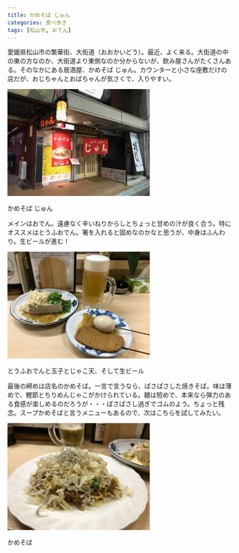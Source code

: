 ```yaml
---
title: かめそば じゅん
categories: 食べ歩き
tags: [松山市, おでん]
---
```


愛媛県松山市の繁華街、大街道（おおかいどう）。最近、よく来る。大街道の中の東の方なのか、大街道より東側なのか分からないが、飲み屋さんがたくさんある。そのなかにある居酒屋、かめそば じゅん。カウンターと小さな座敷だけの店だが、おじちゃんとおばちゃんが気さくで、入りやすい。

<div class="post-img">
<a href="/assets/images/20170527a/IMG_0913.jpg">
<img src="/assets/images/20170527a/IMG_0913.jpg" width="320px">
</a>
<p>かめそば じゅん</p>
</div>

メインはおでん。遠慮なく辛いねりからしとちょっと甘めの汁が良く合う。特にオススメはとうふおでん。箸を入れると固めなのかなと思うが、中身はふんわり。生ビールが進む！

<div class="post-img">
<a href="/assets/images/20170527a/IMG_0907.jpg">
<img src="/assets/images/20170527a/IMG_0907.jpg" width="320px">
</a>
<p>とうふおでんと玉子とじゃこ天、そして生ビール</p>
</div>

最後の締めは店名のかめそば。一言で言うなら、ぱさぱさした焼きそば。味は薄めで、鰹節とちりめんじゃこがかけられている。麺は短めで、本来なら弾力のある食感が楽しめるのだろうが・・・ぱさぱさし過ぎでゴムのよう。ちょっと残念。スープかめそばと言うメニューもあるので、次はこちらを試してみたい。

<div class="post-img">
<a href="/assets/images/20170527a/IMG_0910.jpg">
<img src="/assets/images/20170527a/IMG_0910.jpg" width="320px">
</a>
<p>かめそば</p>
</div>
